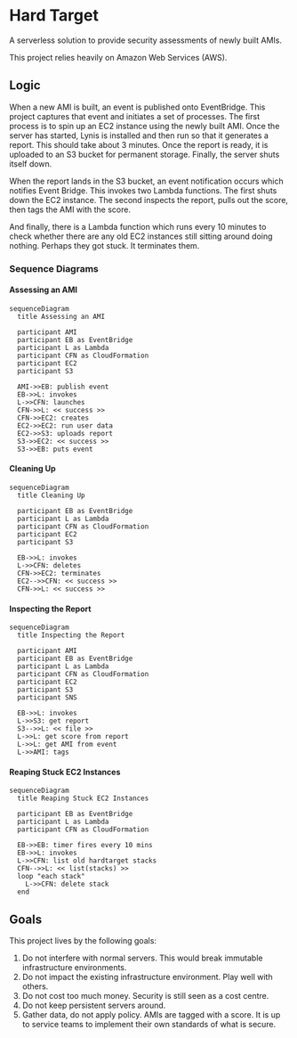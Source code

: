 # Hard Target

A serverless solution to provide security assessments of newly built AMIs.

This project relies heavily on Amazon Web Services (AWS).

## Logic

When a new AMI is built, an event is published onto EventBridge.
This project captures that event and initiates a set of processes.
The first process is to spin up an EC2 instance using the newly built
AMI.  Once the server has started, Lynis is installed and then run so
that it generates a report.  This should take about 3 minutes.  Once the
report is ready, it is uploaded to an S3 bucket for permanent storage.
Finally, the server shuts itself down.

When the report lands in the S3 bucket, an event notification occurs
which notifies Event Bridge.  This invokes two Lambda functions.  The
first shuts down the EC2 instance.  The second inspects the report, pulls
out the score, then tags the AMI with the score.

And finally, there is a Lambda function which runs every 10 minutes to
check whether there are any old EC2 instances still sitting around doing
nothing.  Perhaps they got stuck.  It terminates them.

### Sequence Diagrams

#### Assessing an AMI

```mermaid
sequenceDiagram
  title Assessing an AMI

  participant AMI
  participant EB as EventBridge
  participant L as Lambda
  participant CFN as CloudFormation
  participant EC2
  participant S3

  AMI->>EB: publish event
  EB->>L: invokes
  L->>CFN: launches
  CFN->>L: << success >>
  CFN->>EC2: creates
  EC2->>EC2: run user data
  EC2->>S3: uploads report
  S3->>EC2: << success >>
  S3->>EB: puts event
```

#### Cleaning Up

```mermaid
sequenceDiagram
  title Cleaning Up

  participant EB as EventBridge
  participant L as Lambda
  participant CFN as CloudFormation
  participant EC2
  participant S3

  EB->>L: invokes
  L->>CFN: deletes
  CFN->>EC2: terminates
  EC2-->>CFN: << success >>
  CFN->>L: << success >>
```

#### Inspecting the Report

```mermaid
sequenceDiagram
  title Inspecting the Report

  participant AMI
  participant EB as EventBridge
  participant L as Lambda
  participant CFN as CloudFormation
  participant EC2
  participant S3
  participant SNS

  EB->>L: invokes
  L->>S3: get report
  S3-->>L: << file >>
  L->>L: get score from report
  L->>L: get AMI from event
  L->>AMI: tags
```

#### Reaping Stuck EC2 Instances

```mermaid
sequenceDiagram
  title Reaping Stuck EC2 Instances

  participant EB as EventBridge
  participant L as Lambda
  participant CFN as CloudFormation

  EB->>EB: timer fires every 10 mins
  EB->>L: invokes
  L->>CFN: list old hardtarget stacks
  CFN-->>L: << list(stacks) >>
  loop "each stack"
    L->>CFN: delete stack
  end
```

## Goals

This project lives by the following goals:

1. Do not interfere with normal servers.  This would break immutable infrastructure environments.
1. Do not impact the existing infrastructure environment.  Play well with others.
1. Do not cost too much money.  Security is still seen as a cost centre.
1. Do not keep persistent servers around.
1. Gather data, do not apply policy.  AMIs are tagged with a score.  It is up to service teams to implement their own standards of what is secure.

